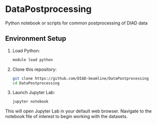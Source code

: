 # DataPostprocessing
Python notebook or scripts for common postprocessing of DIAD data

## Environment Setup

1. Load Python:
   ```bash
   module load python
   ```

2. Clone this repository:
   ```bash
   git clone https://github.com/DIAD-beamline/DataPostprocessing
   cd DataPostprocessing
   ```
3. Launch Jupyter Lab:
   ```bash
   jupyter notebook
   ```

This will open Jupyter Lab in your default web browser. Navigate to the notebook file of interest to begin working with the datasets.

